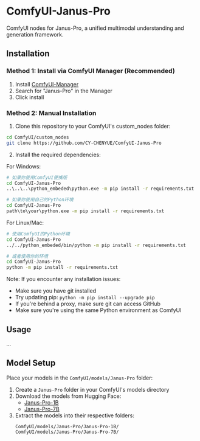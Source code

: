 # ComfyUI-Janus-Pro

ComfyUI nodes for Janus-Pro, a unified multimodal understanding and generation framework.

## Installation

### Method 1: Install via ComfyUI Manager (Recommended)
1. Install [ComfyUI-Manager](https://github.com/ltdrdata/ComfyUI-Manager)
2. Search for "Janus-Pro" in the Manager
3. Click install

### Method 2: Manual Installation
1. Clone this repository to your ComfyUI's custom_nodes folder:
```bash
cd ComfyUI/custom_nodes
git clone https://github.com/CY-CHENYUE/ComfyUI-Janus-Pro
```

2. Install the required dependencies:

For Windows:
```bash
# 如果你使用ComfyUI便携版
cd ComfyUI-Janus-Pro
..\..\..\python_embeded\python.exe -m pip install -r requirements.txt

# 如果你使用自己的Python环境
cd ComfyUI-Janus-Pro
path\to\your\python.exe -m pip install -r requirements.txt
```

For Linux/Mac:
```bash
# 使用ComfyUI的Python环境
cd ComfyUI-Janus-Pro
../../python_embeded/bin/python -m pip install -r requirements.txt

# 或者使用你的环境
cd ComfyUI-Janus-Pro
python -m pip install -r requirements.txt
```

Note: If you encounter any installation issues:
- Make sure you have git installed
- Try updating pip: `python -m pip install --upgrade pip`
- If you're behind a proxy, make sure git can access GitHub
- Make sure you're using the same Python environment as ComfyUI

## Usage
... 


## Model Setup

Place your models in the `ComfyUI/models/Janus-Pro` folder:
1. Create a `Janus-Pro` folder in your ComfyUI's models directory
2. Download the models from Hugging Face:
   - [Janus-Pro-1B](https://huggingface.co/deepseek-ai/Janus-Pro-1B)
   - [Janus-Pro-7B](https://huggingface.co/deepseek-ai/Janus-Pro-7B)
3. Extract the models into their respective folders:
   ```
   ComfyUI/models/Janus-Pro/Janus-Pro-1B/
   ComfyUI/models/Janus-Pro/Janus-Pro-7B/
   ```